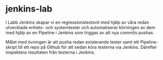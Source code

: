 # jenkins-lab

I Labb Jenkins skapar vi en regressionstestsvit med hjälp av våra redan utvecklade enhets- och systemtester och automatiserar körningen av dem med hjälp av en Pipeline i Jenkins som triggas av att nya commits pushas.

Målet med övningen är att pusha redan existerande tester samt ett Pipeline-skript till ett repo på Github för att sedan köra testerna via Jenkins. Därefter inspektera resultaten från testerna i Jenkins.

####
